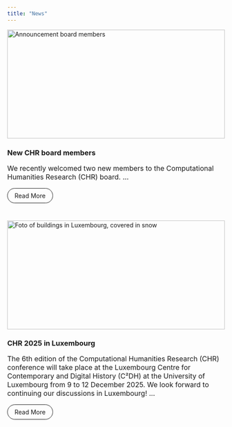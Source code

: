 ```yaml
---
title: "News"
---
```

<style>
    div.news {
        display: grid;
        grid-template-columns: repeat(auto-fill, minmax(min(320px, 100%), 1fr));
        grid-column-gap: 24px;
        grid-row-gap: 24px;
    }
    .new {
        /*border: 1px solid;*/
        display: flex;
        flex-direction: column;
    }

    .new .content {
        padding: 0 0rem 1rem 0rem;
        display: flex;
        flex-direction: column;
        flex-grow: 1;
    }

    .new .content h3 {
        margin-bottom: 0px;
    }
    .new img {
        width: 100%;
        aspect-ratio: 2/1;
        object-fit: cover;
        object-position: 100% 0;
    }

    p {
        font-size: 1rem;
    }

    .link-button {
        display: inline-block;
        padding: 0.5rem 1rem;
        border: 1px solid;
        border-radius: 24px;
        margin-top: auto;
        align-self: flex-start;
        text-decoration: none !important;
    }
</style>

<div class="news">
    <div class="new">
        <a href="/news/new_board_members"><img src="/images/news/CHR announcements.001.jpeg" alt="Announcement board members"></a>
        <div class="content">
            <h3>New CHR board members</h3>
            <p>
We recently welcomed two new members to the Computational Humanities Research (CHR) board. ...
            </p>
            <a class="link-button" href="/news/new_board_members" aria-label="Press to read about new CHR board members">Read More</a>
        </div>
    </div>
    <div class="new">
        <a href="/news/chr2025-in-luxembourg"><img src="/images/news/chr2025-luxembourg.jpg" alt="Foto of buildings in Luxembourg, covered in snow"></a>
        <div class="content">
            <h3>CHR 2025 in Luxembourg</h3>
            <p>
The 6th edition of the Computational Humanities Research (CHR) conference will take place at the Luxembourg Centre for Contemporary and Digital History (C²DH) at the University of Luxembourg from 9 to 12 December 2025. We look forward to continuing our discussions in Luxembourg! ...
            </p>
            <a class="link-button" href="/news/chr2025-in-luxembourg" aria-label="Press to read about CHR2025 in Luxeumbourg">Read More</a>
        </div>
    </div>
</div>